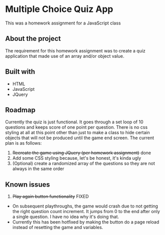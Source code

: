 # Multiple Choice Quiz App

This was a homework assignment for a JavaScript class

## About the project

The requirement for this homework assignment was to create a quiz application that made use of an array and/or object value.

## Built with

- HTML
- JavaScript
- JQuery

## Roadmap

Currently the quiz is just functional. It goes through a set loop of 10 questions and keeps score of one point per question. There is no css styling at all at this point other than just to make a class to hide certain objects that will not be produced until the game end screen. The current plan is as follows:

1. ~~Recreate the game using JQuery (per homework assignment)~~ done
2. Add some CSS styling because, let's be honest, it's kinda ugly
3. (Optional) create a randomized array of the questions so they are not always in the same order

## Known issues

1. ~~Play again button functionality~~ FIXED

- On subsequent playthroughs, the game would crash due to not getting the right question count increment. It jumps from 0 to the end after only a single question. I have no idea why it's doing that.
- Currently this has been hotfixed by making the button do a page reload instead of resetting the game and variables.
